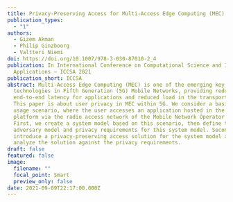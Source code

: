 ```yaml
---
title: Privacy-Preserving Access for Multi-Access Edge Computing (MEC) Applications
publication_types:
  - "1"
authors:
  - Gizem Akman
  - Philip Ginzboorg
  - Valtteri Niemi
doi: https://doi.org/10.1007/978-3-030-87010-2_4
publication: In International Conference on Computational Science and Its
  Applications – ICCSA 2021
publication_short: ICCSA
abstract: Multi-Access Edge Computing (MEC) is one of the emerging key
  technologies in Fifth Generation (5G) Mobile Networks, providing reduced
  end-to-end latency for applications and reduced load in the transport network.
  This paper is about user privacy in MEC within 5G. We consider a basic MEC
  usage scenario, where the user accesses an application hosted in the MEC
  platform via the radio access network of the Mobile Network Operator (MNO).
  First, we create a system model based on this scenario, then define the
  adversary model and privacy requirements for this system model. Second, we
  introduce a privacy-preserving access solution for the system model and
  analyze the solution against the privacy requirements.
draft: false
featured: false
image:
  filename: ""
  focal_point: Smart
  preview_only: false
date: 2021-09-09T22:17:00.000Z
---
```

